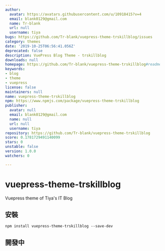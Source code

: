 ```yaml
---
author:
  avatar: https://avatars.githubusercontent.com/u/10918415?v=4
  email: blank0129@gmail.com
  name: Tr-blank
  url: null
  username: tiya
bugs: https://github.com/Tr-blank/vuepress-theme-trskillblog/issues
category: themes
date: '2019-10-25T06:56:41.056Z'
deprecated: false
description: VuePress Blog Theme - trskillblog
downloads: null
homepage: https://github.com/Tr-blank/vuepress-theme-trskillblog#readme
keywords:
- blog
- theme
- vuepress
license: false
maintainers: null
name: vuepress-theme-trskillblog
npm: https://www.npmjs.com/package/vuepress-theme-trskillblog
publisher:
  avatar: null
  email: blank0129@gmail.com
  name: null
  url: null
  username: tiya
repository: https://github.com/Tr-blank/vuepress-theme-trskillblog
score: 0.1781729491140099
stars: 0
unstable: false
version: 1.0.0
watchers: 0

---
```


# vuepress-theme-trskillblog
Vuepress theme of Tiya\'s IT Blog

## 安裝
```
npm install vuepress-theme-trskillblog --save-dev
```

## 開發中